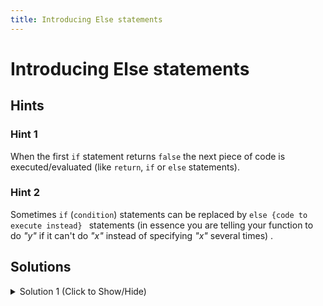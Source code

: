 ```yaml
---
title: Introducing Else statements
---
```

# Introducing Else statements

## Hints

### Hint 1
When the first  `if` statement returns `false` the next piece of code is executed/evaluated (like `return`, `if` or `else` statements).

### Hint 2
Sometimes `if` (`condition`) statements can be replaced by `else {code to execute instead} ` statements (in essence you are telling your function to do _"y"_ if it can't do _"x"_ instead of specifying _"x"_ several times) .  


## Solutions

<details><summary>Solution 1 (Click to Show/Hide)</summary>

```javascript
function testElse(val) {
  var result = "";
  // Only change code below this line

  if (val > 5) {
    result = "Bigger than 5";
  } else {
    result = "5 or smaller";
  }

  // Only change code above this line
  return result;
}

// Change this value to test
testElse(4);
```

#### Code Explanation
The function first evaluates `if` the condition `val > 5` evaluates to `true`. If it doesn't, it executes the next statement (`else { return "5 or smaller";})`.  

#### Relevant Links

- ["if...else" - *MDN JavaScript reference*](https://developer.mozilla.org/en-US/docs/Web/JavaScript/Reference/Statements/if...else)
</details>
